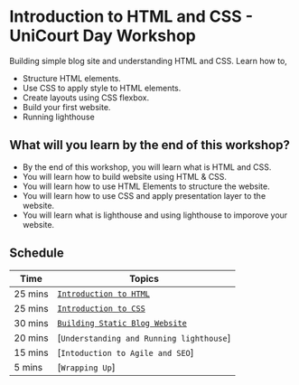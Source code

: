 # Introduction to HTML and CSS - UniCourt Day Workshop

Building simple blog site and understanding HTML and CSS. Learn how to,
   - Structure HTML elements.
   - Use CSS to apply style to HTML elements.
   - Create layouts using CSS flexbox.
   - Build your first website.
   - Running lighthouse

## What will you learn by the end of this workshop?
- By the end of this workshop, you will learn what is HTML and CSS.
- You will learn how to build website using HTML & CSS.
- You will learn how to use HTML Elements to structure the website.
- You will learn how to use CSS and apply presentation layer to the website.
- You will learn what is lighthouse and using lighthouse to imporove your website.

## Schedule

| Time          | Topics
|---------------|-------
| 25 mins       |  [`Introduction to HTML`](html_intro.md)
| 25 mins       |  [`Introduction to CSS`](css_intro.md)
| 30 mins       |  [`Building Static Blog Website`](blog_html_css.md)
| 20 mins       |  [`Understanding and Running lighthouse`]
| 15 mins       |  [`Intoduction to Agile and SEO`]
| 5 mins        |  [`Wrapping Up`]
